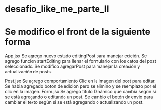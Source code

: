 # desafio_like_me_parte_II
# Se modifico el front de la siguiente forma
App.jsx
Se agrego nuevo estado editingPost para manejar edición.
Se agrego funcion startEditing para llenar el formulario con los datos del post seleccionado.
Se modifico agregarPost para manejar la creación y actualización de posts.

Post.jsx
Se agrego comportamiento Clic en la imagen del post para editar.
Se habia agregado boton de edicion pero se elimino y se reemplazo por el clic en la imagen.
Form.jsx
Se agrego título Dinámico que cambia según si se está agregando o editando un post.
Se cambio el botón de envio para cambiar el texto según si se está agregando o actualizando un post.